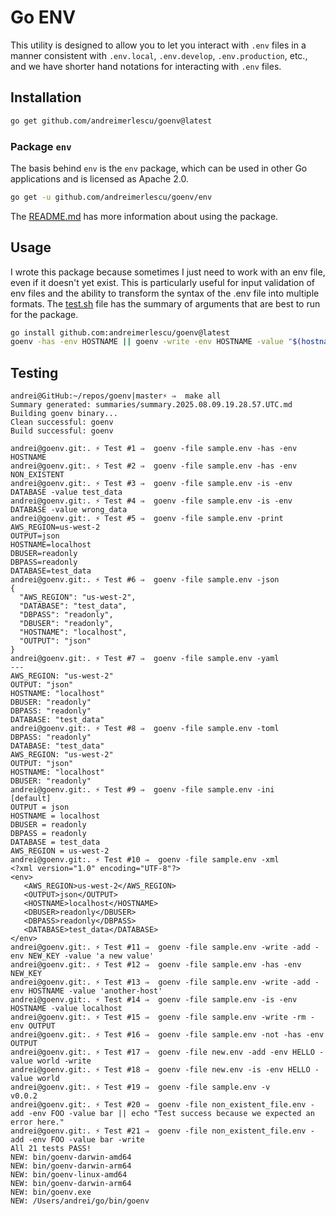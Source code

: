 # Go ENV

This utility is designed to allow you to let you interact with `.env` files in a manner consistent with `.env.local`, 
`.env.develop`, `.env.production`, etc., and we have shorter hand notations for interacting with `.env` files. 

## Installation

```bash
go get github.com/andreimerlescu/goenv@latest
```

### Package `env`

The basis behind `env` is the `env` package, which can be used in other Go applications and is licensed as Apache 2.0.

```bash
go get -u github.com/andreimerlescu/goenv/env
```

The [README.md](/env/README.md) has more information about using the package.

## Usage

I wrote this package because sometimes I just need to work with an env file, even if it doesn't yet exist. This is 
particularly useful for input validation of env files and the ability to transform the syntax of the .env file into
multiple formats. The [test.sh](test.sh) file has the summary of arguments that are best to run for the package. 


```sh
go install github.com:andreimerlescu/goenv@latest
goenv -has -env HOSTNAME || goenv -write -env HOSTNAME -value "$(hostname)" || { echo ERROR && exit 1; }
```

## Testing

```log
andrei@GitHub:~/repos/goenv|master⚡ ⇒  make all
Summary generated: summaries/summary.2025.08.09.19.28.57.UTC.md
Building goenv binary...
Clean successful: goenv
Build successful: goenv

andrei@goenv.git:. ⚡ Test #1 ⇒  goenv -file sample.env -has -env HOSTNAME
andrei@goenv.git:. ⚡ Test #2 ⇒  goenv -file sample.env -has -env NON_EXISTENT
andrei@goenv.git:. ⚡ Test #3 ⇒  goenv -file sample.env -is -env DATABASE -value test_data
andrei@goenv.git:. ⚡ Test #4 ⇒  goenv -file sample.env -is -env DATABASE -value wrong_data
andrei@goenv.git:. ⚡ Test #5 ⇒  goenv -file sample.env -print
AWS_REGION=us-west-2
OUTPUT=json
HOSTNAME=localhost
DBUSER=readonly
DBPASS=readonly
DATABASE=test_data
andrei@goenv.git:. ⚡ Test #6 ⇒  goenv -file sample.env -json
{
  "AWS_REGION": "us-west-2",
  "DATABASE": "test_data",
  "DBPASS": "readonly",
  "DBUSER": "readonly",
  "HOSTNAME": "localhost",
  "OUTPUT": "json"
}
andrei@goenv.git:. ⚡ Test #7 ⇒  goenv -file sample.env -yaml
---
AWS_REGION: "us-west-2" 
OUTPUT: "json" 
HOSTNAME: "localhost" 
DBUSER: "readonly" 
DBPASS: "readonly" 
DATABASE: "test_data" 
andrei@goenv.git:. ⚡ Test #8 ⇒  goenv -file sample.env -toml
DBPASS: "readonly" 
DATABASE: "test_data" 
AWS_REGION: "us-west-2" 
OUTPUT: "json" 
HOSTNAME: "localhost" 
DBUSER: "readonly" 
andrei@goenv.git:. ⚡ Test #9 ⇒  goenv -file sample.env -ini
[default]
OUTPUT = json
HOSTNAME = localhost
DBUSER = readonly
DBPASS = readonly
DATABASE = test_data
AWS_REGION = us-west-2
andrei@goenv.git:. ⚡ Test #10 ⇒  goenv -file sample.env -xml
<?xml version="1.0" encoding="UTF-8"?>
<env>
   <AWS_REGION>us-west-2</AWS_REGION>
   <OUTPUT>json</OUTPUT>
   <HOSTNAME>localhost</HOSTNAME>
   <DBUSER>readonly</DBUSER>
   <DBPASS>readonly</DBPASS>
   <DATABASE>test_data</DATABASE>
</env>
andrei@goenv.git:. ⚡ Test #11 ⇒  goenv -file sample.env -write -add -env NEW_KEY -value 'a new value'
andrei@goenv.git:. ⚡ Test #12 ⇒  goenv -file sample.env -has -env NEW_KEY
andrei@goenv.git:. ⚡ Test #13 ⇒  goenv -file sample.env -write -add -env HOSTNAME -value 'another-host'
andrei@goenv.git:. ⚡ Test #14 ⇒  goenv -file sample.env -is -env HOSTNAME -value localhost
andrei@goenv.git:. ⚡ Test #15 ⇒  goenv -file sample.env -write -rm -env OUTPUT
andrei@goenv.git:. ⚡ Test #16 ⇒  goenv -file sample.env -not -has -env OUTPUT
andrei@goenv.git:. ⚡ Test #17 ⇒  goenv -file new.env -add -env HELLO -value world -write
andrei@goenv.git:. ⚡ Test #18 ⇒  goenv -file new.env -is -env HELLO -value world
andrei@goenv.git:. ⚡ Test #19 ⇒  goenv -file sample.env -v
v0.0.2
andrei@goenv.git:. ⚡ Test #20 ⇒  goenv -file non_existent_file.env -add -env FOO -value bar || echo "Test success because we expected an error here."                                                                                                      
andrei@goenv.git:. ⚡ Test #21 ⇒  goenv -file non_existent_file.env -add -env FOO -value bar -write
All 21 tests PASS!
NEW: bin/goenv-darwin-amd64
NEW: bin/goenv-darwin-arm64
NEW: bin/goenv-linux-amd64
NEW: bin/goenv-darwin-arm64
NEW: bin/goenv.exe
NEW: /Users/andrei/go/bin/goenv
```